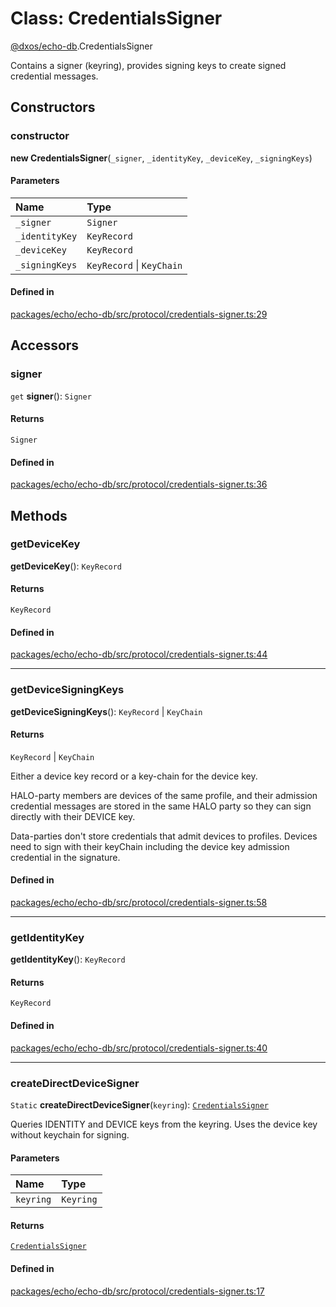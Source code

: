 # Class: CredentialsSigner

[@dxos/echo-db](../modules/dxos_echo_db.md).CredentialsSigner

Contains a signer (keyring), provides signing keys to create signed credential messages.

## Constructors

### constructor

**new CredentialsSigner**(`_signer`, `_identityKey`, `_deviceKey`, `_signingKeys`)

#### Parameters

| Name | Type |
| :------ | :------ |
| `_signer` | `Signer` |
| `_identityKey` | `KeyRecord` |
| `_deviceKey` | `KeyRecord` |
| `_signingKeys` | `KeyRecord` \| `KeyChain` |

#### Defined in

[packages/echo/echo-db/src/protocol/credentials-signer.ts:29](https://github.com/dxos/dxos/blob/main/packages/echo/echo-db/src/protocol/credentials-signer.ts#L29)

## Accessors

### signer

`get` **signer**(): `Signer`

#### Returns

`Signer`

#### Defined in

[packages/echo/echo-db/src/protocol/credentials-signer.ts:36](https://github.com/dxos/dxos/blob/main/packages/echo/echo-db/src/protocol/credentials-signer.ts#L36)

## Methods

### getDeviceKey

**getDeviceKey**(): `KeyRecord`

#### Returns

`KeyRecord`

#### Defined in

[packages/echo/echo-db/src/protocol/credentials-signer.ts:44](https://github.com/dxos/dxos/blob/main/packages/echo/echo-db/src/protocol/credentials-signer.ts#L44)

___

### getDeviceSigningKeys

**getDeviceSigningKeys**(): `KeyRecord` \| `KeyChain`

#### Returns

`KeyRecord` \| `KeyChain`

Either a device key record or a key-chain for the device key.

HALO-party members are devices of the same profile,
and their admission credential messages are stored in the same HALO party
so they can sign directly with their DEVICE key.

Data-parties don't store credentials that admit devices to profiles.
Devices need to sign with their keyChain including the device key admission credential in the signature.

#### Defined in

[packages/echo/echo-db/src/protocol/credentials-signer.ts:58](https://github.com/dxos/dxos/blob/main/packages/echo/echo-db/src/protocol/credentials-signer.ts#L58)

___

### getIdentityKey

**getIdentityKey**(): `KeyRecord`

#### Returns

`KeyRecord`

#### Defined in

[packages/echo/echo-db/src/protocol/credentials-signer.ts:40](https://github.com/dxos/dxos/blob/main/packages/echo/echo-db/src/protocol/credentials-signer.ts#L40)

___

### createDirectDeviceSigner

`Static` **createDirectDeviceSigner**(`keyring`): [`CredentialsSigner`](dxos_echo_db.CredentialsSigner.md)

Queries IDENTITY and DEVICE keys from the keyring.
Uses the device key without keychain for signing.

#### Parameters

| Name | Type |
| :------ | :------ |
| `keyring` | `Keyring` |

#### Returns

[`CredentialsSigner`](dxos_echo_db.CredentialsSigner.md)

#### Defined in

[packages/echo/echo-db/src/protocol/credentials-signer.ts:17](https://github.com/dxos/dxos/blob/main/packages/echo/echo-db/src/protocol/credentials-signer.ts#L17)
